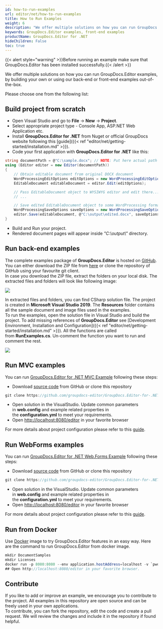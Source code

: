 ```yaml
---
id: how-to-run-examples
url: editor/net/how-to-run-examples
title: How to Run Examples
weight: 6
description: "We offer multiple solutions on how you can run GroupDocs.Editor examples, by building your own or using our back-end or front-end examples out-of-the-box."
keywords: GroupDocs.Editor examples, front-end examples
productName: GroupDocs.Editor for .NET
hideChildren: False
toc: true
---
```

{{< alert style="warning" >}}Before running an example make sure that GroupDocs.Editor has been installed successfully.{{< /alert >}}

We offer multiple solutions on how you can run GroupDocs.Editor examples, by building your own or using our back-end or front-end examples out-of-the-box.

Please choose one from the following list:

## Build project from scratch

* Open Visual Studio and go to **File** -> **New** -> **Project**.
* Select appropriate project type - Console App, ASP.NET Web Application etc.
* Install **GroupDocs.Editor for .NET** from Nuget or official GroupDocs website following this [guide]({{< ref "editor/net/getting-started/installation.md" >}}).
* Code your first application with **GroupDocs.Editor for .NET** like this:

```csharp
string documentPath = @"C:\sample.docx"; // NOTE: Put here actual path for your document
using (Editor editor = new Editor(documentPath))
{
    // Obtain editable document from original DOCX document
    WordProcessingEditOptions editOptions = new WordProcessingEditOptions();
    EditableDocument editableDocument = editor.Edit(editOptions);

    // Pass EditableDocument object to WYSIWYG editor and edit there...
    // ...

    // Save edited EditableDocument object to some WordProcessing format - DOC for example
    WordProcessingSaveOptions saveOptions = new WordProcessingSaveOptions(Formats.WordProcessingFormats.Docx);
    editor.Save(editableDocument, @"C:\output\edited.docx", saveOptions);
}
```

* Build and Run your project. 
* Rendered document pages will appear inside *"C:\\output\\"* directory.

## Run back-end examples

The complete examples package of **GroupDocs.Editor** is hosted on [GitHub](https://github.com/groupdocs-editor/GroupDocs.Editor-for-.NET). You can either download the ZIP file from [here](https://github.com/groupdocs-editor/GroupDocs.Editor-for-.NET/archive/master.zip) or clone the repository of GitHub using your favourite git client.  
In case you download the ZIP file, extract the folders on your local disk. The extracted files and folders will look like following image:

![](editor/net/images/how-to-run-examples.png)

In extracted files and folders, you can find CSharp solution file. The project is created in **Microsoft Visual Studio 2019**. The **Resources** folder contains all the sample document and image files used in the examples.  
To run the examples, open the solution file in Visual Studio and build the project. To add missing references of **GroupDocs.Editor** see [Development Environment, Installation and Configuration]({{< ref "editor/net/getting-started/installation.md" >}}). All the functions are called from **RunExamples.cs**.
Un-comment the function you want to run and comment the rest.

![](editor/net/images/how-to-run-examples_1.png)

## Run MVC examples

You can run [GroupDocs.Editor for .NET MVC Example](https://github.com/groupdocs-editor/GroupDocs.Editor-for-.NET-MVC) following these steps:

*  Download [source code](https://github.com/groupdocs-editor/GroupDocs.Editor-for-.NET-MVC/archive/master.zip) from GitHub or clone this repository

```csharp
git clone https://github.com/groupdocs-editor/GroupDocs.Editor-for-.NET-MVC
```

* Open solution in the VisualStudio. Update common parameters in **web.config** and example related properties in the **configuration.yml** to meet your requirements.
* Open [http://localhost:8080/editor](http://localhost:8080/editor) in your favorite browser

For more details about project configuration please refer to this [guide](https://github.com/groupdocs-editor/GroupDocs.Editor-for-.NET-MVC#configuration).

## Run WebForms examples

You can run [GroupDocs.Editor for .NET Web.Forms Example](https://github.com/groupdocs-editor/GroupDocs.Editor-for-.NET-WebForms) following these steps:

* Download [source code](https://github.com/groupdocs-editor/GroupDocs.Editor-for-.NET-WebForms/archive/master.zip) from GitHub or clone this repository
  
```csharp
git clone https://github.com/groupdocs-editor/GroupDocs.Editor-for-.NET-WebForms
```

* Open solution in the VisualStudio. Update common parameters in **web.config** and example related properties in the **configuration.yml** to meet your requirements.
* Open [http://localhost:8080/editor](http://localhost:8080/editor) in your favorite browser

For more details about project configuration please refer to this [guide](https://github.com/groupdocs-editor/GroupDocs.Editor-for-.NET-WebForms#configuration).

## Run from Docker

Use [Docker](https://www.docker.com/) image to try GroupDocs.Editor features in an easy way. Here are the command to run GroupDocs.Editor from docker image.

```csharp
mkdir DocumentSamples
mkdir Licenses
docker run -p 8080:8080 --env application.hostAddress=localhost -v `pwd`/DocumentSamples:/home/groupdocs/app/DocumentSamples -v `pwd`/Licenses:/home/groupdocs/app/Licenses groupdocs/Editor
## Open http://localhost:8080/editor in your favorite browser.
```

## Contribute

If you like to add or improve an example, we encourage you to contribute to the project. All examples in this repository are open source and can be freely used in your own applications.  
To contribute, you can fork the repository, edit the code and create a pull request. We will review the changes and include it in the repository if found helpful.
